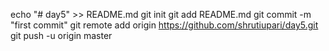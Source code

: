 echo "# day5" >> README.md
git init
git add README.md
git commit -m "first commit"
git remote add origin https://github.com/shrutiupari/day5.git
git push -u origin master
